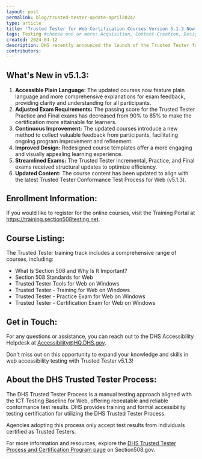 ```yaml
---
layout: post
permalink: blog/trusted-tester-update-april2024/
type: article
title: 'Trusted Tester for Web Certification Courses Version 5.1.3 Now Available'
tags: Testing #choose one or more: Acquisition, Content-Creation, Design-and-Develop, Events, Policy-and-Management, Testing 
created: 2024-04-12
description: DHS recently announced the launch of the Trusted Tester for Web Certification courses version 5.1.3 (v5.1.3). This latest version brings a variety of improvements aimed at offering a more accessible and streamlined learning experience for participants.
contributors: 
---
```

<h2>What's New in v5.1.3:</h2>
<ol>
<li><strong>Accessible Plain Language:</strong> The updated courses now feature plain language and
more comprehensive explanations for exam feedback, providing clarity and
understanding for all participants.</li>
<li><strong>Adjusted Exam Requirements:</strong> The passing score for the Trusted Tester Practice and
Final exams has decreased from 90% to 85% to make the certification more attainable
for learners.</li>
<li><strong>Continuous Improvement:</strong> The updated courses introduce a new method to collect
valuable feedback from participants, facilitating ongoing program improvement and
refinement.</li>
<li><strong>Improved Design:</strong> Redesigned course templates offer a more engaging and visually
appealing learning experience.</li>
<li><strong>Streamlined Exams:</strong> The Trusted Tester Incremental, Practice, and Final exams
received structural updates to optimize efficiency.</li>
<li><strong>Updated Content:</strong> The course content has been updated to align with the latest Trusted
Tester Conformance Test Process for Web (v5.1.3).</li>
</ol>

<h2>Enrollment Information:</h2>
If you would like to register for the online courses, visit the Training Portal at 
<a href="https://training.section508testing.net">https://training.section508testing.net</a>.

<h2>Course Listing:</h2>
The Trusted Tester training track includes a comprehensive range of courses, including:
<ul>
<li>What Is Section 508 and Why Is It Important?</li>
<li>Section 508 Standards for Web</li>
<li>Trusted Tester Tools for Web on Windows</li>
<li>Trusted Tester - Training for Web on Windows</li>
<li>Trusted Tester - Practice Exam for Web on Windows</li>
<li>Trusted Tester - Certification Exam for Web on Windows</li>
</ul>

<h2>Get in Touch:</h2>
For any questions or assistance, you can reach out to the DHS Accessibility Helpdesk at <a href= "mailto:Accessibility@HQ.DHS.gov">Accessibility@HQ.DHS.gov</a>.

Don't miss out on this opportunity to expand your knowledge and skills in web accessibility
testing with Trusted Tester v5.1.3!

<h2>About the DHS Trusted Tester Process:</h2>
The DHS Trusted Tester Process is a manual testing approach aligned with the ICT Testing
Baseline for Web, offering repeatable and reliable conformance test results. DHS provides
training and formal accessibility testing certification for utilizing the DHS Trusted Tester Process.

Agencies adopting this process only accept test results from individuals certified as Trusted
Testers.

For more information and resources, explore the <a href="https://www.section508.gov/test/trusted-tester/">DHS Trusted Tester Process and Certification Program page</a> on Section508.gov. 